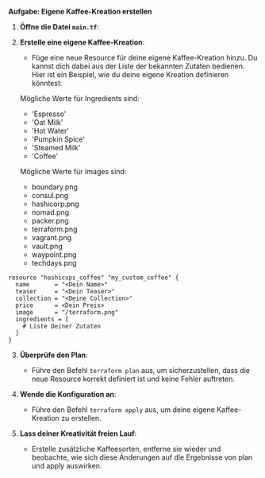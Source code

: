 **Aufgabe: Eigene Kaffee-Kreation erstellen**

1. **Öffne die Datei `main.tf`**:

2. **Erstelle eine eigene Kaffee-Kreation**:
   - Füge eine neue Resource für deine eigene Kaffee-Kreation hinzu. Du kannst dich dabei aus der Liste der bekannten Zutaten bedienen. Hier ist ein Beispiel, wie du deine eigene Kreation definieren könntest:

   Mögliche Werte für Ingredients sind:
      - 'Espresso'
      - 'Oat Milk'
      - 'Hot Water'
      - 'Pumpkin Spice'
      - 'Steamed Milk'
      - 'Coffee'

   Mögliche Werte für Images sind:
      - boundary.png
      - consul.png
      - hashicorp.png
      - nomad.png
      - packer.png
      - terraform.png
      - vagrant.png
      - vault.png
      - waypoint.png
      - techdays.png

```
resource "hashicups_coffee" "my_custom_coffee" {
  name       = "<Dein Name>"
  teaser     = "<Dein Teaser>"
  collection = "<Deine Collection>"
  price      = <Dein Preis>
  image      = "/terraform.png"
  ingredients = [
    # Liste Deiner Zutaten
  ]
}
```

3. **Überprüfe den Plan**:
   - Führe den Befehl `terraform plan` aus, um sicherzustellen, dass die neue Resource korrekt definiert ist und keine Fehler auftreten.

4. **Wende die Konfiguration an**:
   - Führe den Befehl `terraform apply` aus, um deine eigene Kaffee-Kreation zu erstellen.

5. **Lass deiner Kreativität freien Lauf**:
   - Erstelle zusätzliche Kaffeesorten, entferne sie wieder und beobachte, wie sich diese Änderungen auf die Ergebnisse von plan und apply auswirken.
